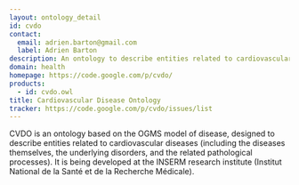 ```yaml
---
layout: ontology_detail
id: cvdo
contact: 
  email: adrien.barton@gmail.com
  label: Adrien Barton
description: An ontology to describe entities related to cardiovascular diseases (including the diseases themselves, the underlying disorders, and the related pathological processes)
domain: health
homepage: https://code.google.com/p/cvdo/
products: 
  - id: cvdo.owl
title: Cardiovascular Disease Ontology
tracker: https://code.google.com/p/cvdo/issues/list
---
```


CVDO is an ontology based on the OGMS model of disease, designed to describe entities related to cardiovascular diseases (including the diseases themselves, the underlying disorders, and the related pathological processes). It is being developed at the INSERM research institute (Institut National de la Santé et de la Recherche Médicale).
